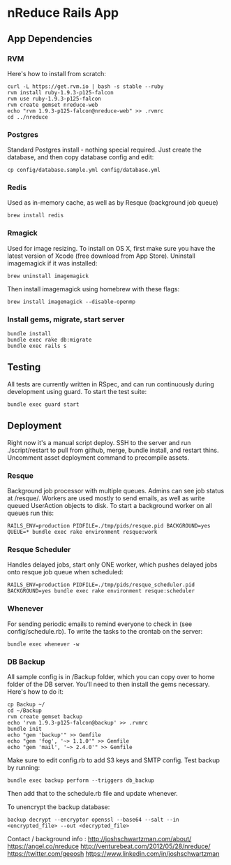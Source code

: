 # nReduce Rails App

## App Dependencies

### RVM
Here's how to install from scratch:

    curl -L https://get.rvm.io | bash -s stable --ruby
    rvm install ruby-1.9.3-p125-falcon
    rvm use ruby-1.9.3-p125-falcon
    rvm create gemset nreduce-web
    echo "rvm 1.9.3-p125-falcon@nreduce-web" >> .rvmrc
    cd ../nreduce

### Postgres
Standard Postgres install - nothing special required. Just create the database, and then copy database config and edit:

    cp config/database.sample.yml config/database.yml

### Redis
Used as in-memory cache, as well as by Resque (background job queue)

    brew install redis

### Rmagick
Used for image resizing. To install on OS X, first make sure you have the latest version of Xcode (free download from App Store). Uninstall imagemagick if it was installed:

    brew uninstall imagemagick

Then install imagemagick using homebrew with these flags:

    brew install imagemagick --disable-openmp

### Install gems, migrate, start server

    bundle install
    bundle exec rake db:migrate
    bundle exec rails s

## Testing
All tests are currently written in RSpec, and can run continuously during development using guard. To start the test suite:

    bundle exec guard start

## Deployment
Right now it's a manual script deploy. SSH to the server and run ./script/restart to pull from github, merge, bundle install, and restart thins. Uncomment asset deployment command to precompile assets.

### Resque
Background job processor with multiple queues. Admins can see job status at /resque/. Workers are used mostly to send emails, as well as write queued UserAction objects to disk. To start a background worker on all queues run this:

    RAILS_ENV=production PIDFILE=./tmp/pids/resque.pid BACKGROUND=yes QUEUE=* bundle exec rake environment resque:work

### Resque Scheduler
Handles delayed jobs, start only ONE worker, which pushes delayed jobs onto resque job queue when scheduled:

    RAILS_ENV=production PIDFILE=./tmp/pids/resque_scheduler.pid BACKGROUND=yes bundle exec rake environment resque:scheduler

### Whenever
For sending periodic emails to remind everyone to check in (see config/schedule.rb). To write the tasks to the crontab on the server:

    bundle exec whenever -w

### DB Backup
All sample config is in /Backup folder, which you can copy over to home folder of the DB server. You'll need to then install the gems necessary. Here's how to do it:

    cp Backup ~/
    cd ~/Backup
    rvm create gemset backup
    echo 'rvm 1.9.3-p125-falcon@backup' >> .rvmrc
    bundle init
    echo "gem 'backup'" >> Gemfile
    echo "gem 'fog', '~> 1.1.0'" >> Gemfile
    echo "gem 'mail', '~> 2.4.0'" >> Gemfile

Make sure to edit config.rb to add S3 keys and SMTP config. Test backup by running:

    bundle exec backup perform --triggers db_backup

Then add that to the schedule.rb file and update whenever.

To unencrypt the backup database:

    backup decrypt --encryptor openssl --base64 --salt --in <encrypted_file> --out <decrypted_file>
    
    
    
Contact / background info :
http://joshschwartzman.com/about/
https://angel.co/nreduce
http://venturebeat.com/2012/05/28/nreduce/
https://twitter.com/geeosh
https://www.linkedin.com/in/joshschwartzman

